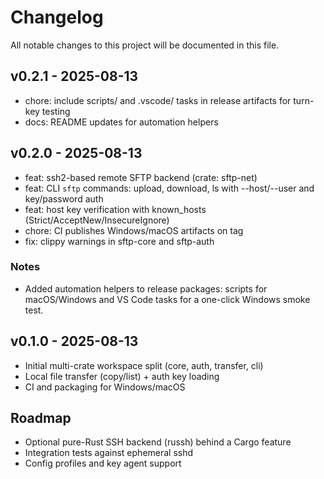 # Changelog

All notable changes to this project will be documented in this file.

## v0.2.1 - 2025-08-13
- chore: include scripts/ and .vscode/ tasks in release artifacts for turn-key testing
- docs: README updates for automation helpers

## v0.2.0 - 2025-08-13
- feat: ssh2-based remote SFTP backend (crate: sftp-net)
- feat: CLI `sftp` commands: upload, download, ls with --host/--user and key/password auth
- feat: host key verification with known_hosts (Strict/AcceptNew/InsecureIgnore)
- chore: CI publishes Windows/macOS artifacts on tag
- fix: clippy warnings in sftp-core and sftp-auth

### Notes
- Added automation helpers to release packages: scripts for macOS/Windows and VS Code tasks for a one-click Windows smoke test.

## v0.1.0 - 2025-08-13
- Initial multi-crate workspace split (core, auth, transfer, cli)
- Local file transfer (copy/list) + auth key loading
- CI and packaging for Windows/macOS

## Roadmap
- Optional pure-Rust SSH backend (russh) behind a Cargo feature
- Integration tests against ephemeral sshd
- Config profiles and key agent support
